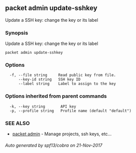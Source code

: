 ## packet admin update-sshkey

Update a SSH key: change the key or its label

### Synopsis


Update a SSH key: change the key or its label

```
packet admin update-sshkey
```

### Options

```
  -f, --file string     Read public key from file.
      --key-id string   SSH key ID
      --label string    Label to assign to the key
```

### Options inherited from parent commands

```
  -k, --key string       API key
  -p, --profile string   Profile name (default "default")
```

### SEE ALSO
* [packet admin](packet_admin.md)	 - Manage projects, ssh keys, etc...

###### Auto generated by spf13/cobra on 21-Nov-2017
